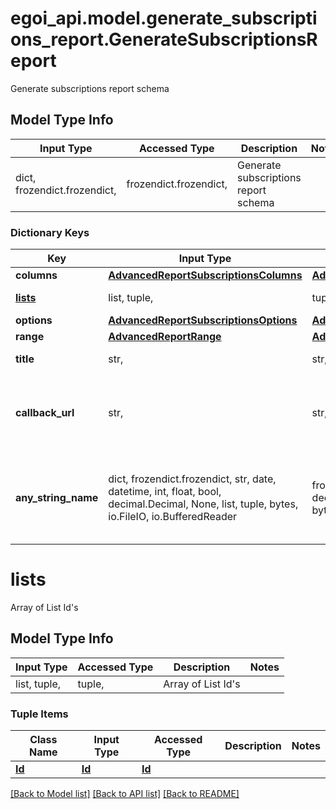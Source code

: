 # egoi_api.model.generate_subscriptions_report.GenerateSubscriptionsReport

Generate subscriptions report schema

## Model Type Info
Input Type | Accessed Type | Description | Notes
------------ | ------------- | ------------- | -------------
dict, frozendict.frozendict,  | frozendict.frozendict,  | Generate subscriptions report schema | 

### Dictionary Keys
Key | Input Type | Accessed Type | Description | Notes
------------ | ------------- | ------------- | ------------- | -------------
**columns** | [**AdvancedReportSubscriptionsColumns**](AdvancedReportSubscriptionsColumns.md) | [**AdvancedReportSubscriptionsColumns**](AdvancedReportSubscriptionsColumns.md) |  | 
**[lists](#lists)** | list, tuple,  | tuple,  | Array of List Id&#x27;s | 
**options** | [**AdvancedReportSubscriptionsOptions**](AdvancedReportSubscriptionsOptions.md) | [**AdvancedReportSubscriptionsOptions**](AdvancedReportSubscriptionsOptions.md) |  | 
**range** | [**AdvancedReportRange**](AdvancedReportRange.md) | [**AdvancedReportRange**](AdvancedReportRange.md) |  | 
**title** | str,  | str,  | Advanced report title | 
**callback_url** | str,  | str,  | URL which will receive the information of the report | [optional] 
**any_string_name** | dict, frozendict.frozendict, str, date, datetime, int, float, bool, decimal.Decimal, None, list, tuple, bytes, io.FileIO, io.BufferedReader | frozendict.frozendict, str, BoolClass, decimal.Decimal, NoneClass, tuple, bytes, FileIO | any string name can be used but the value must be the correct type | [optional]

# lists

Array of List Id's

## Model Type Info
Input Type | Accessed Type | Description | Notes
------------ | ------------- | ------------- | -------------
list, tuple,  | tuple,  | Array of List Id&#x27;s | 

### Tuple Items
Class Name | Input Type | Accessed Type | Description | Notes
------------- | ------------- | ------------- | ------------- | -------------
[**Id**](Id.md) | [**Id**](Id.md) | [**Id**](Id.md) |  | 

[[Back to Model list]](../../README.md#documentation-for-models) [[Back to API list]](../../README.md#documentation-for-api-endpoints) [[Back to README]](../../README.md)

